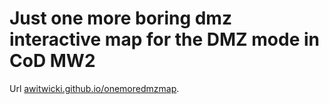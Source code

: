 # Just one more boring dmz interactive map for the DMZ mode in CoD MW2

Url [awitwicki.github.io/onemoredmzmap](https://awitwicki.github.io/onemoredmzmap/).

